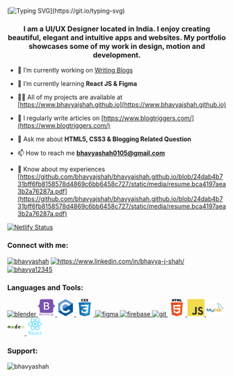 [![Typing SVG](https://readme-typing-svg.herokuapp.com?size=24&width=660&lines=Welcome+to+Bhavya+J+Shah+Github+Profile!)](https://git.io/typing-svg)
<h3 align="center">I am a UI/UX Designer located in India. I enjoy creating beautiful, elegant and intuitive apps and websites. My portfolio showcases some of my work in design, motion and development.</h3>

- 🔭 I’m currently working on [Writing Blogs](https://www.blogtriggers.com/)

- 🌱 I’m currently learning **React JS & Figma**

- 👨‍💻 All of my projects are available at [https://www.bhavyajshah.github.io](https://www.bhavyajshah.github.io)

- 📝 I regularly write articles on [https://www.blogtriggers.com/](https://www.blogtriggers.com/)

- 💬 Ask me about **HTML5, CSS3 & Blogging Related Question**

- 📫 How to reach me **bhavyashah0105@gmail.com**

- 📄 Know about my experiences [https://github.com/bhavyajshah/bhavyajshah.github.io/blob/24dab4b731bff6fb8158578d4869c6bb6458c727/static/media/resume.bca4197aea3b2a76287a.pdf](https://github.com/bhavyajshah/bhavyajshah.github.io/blob/24dab4b731bff6fb8158578d4869c6bb6458c727/static/media/resume.bca4197aea3b2a76287a.pdf)

[![Netlify Status](https://api.netlify.com/api/v1/badges/c752e347-5bcc-4231-a791-fccdb6d6603d/deploy-status)](https://app.netlify.com/sites/reactjs-insta-clone/deploys)

<h3 align="left">Connect with me:</h3>
<p align="left">
<a href="https://dev.to/bhavyashah" target="blank"><img align="center" src="https://raw.githubusercontent.com/rahuldkjain/github-profile-readme-generator/master/src/images/icons/Social/devto.svg" alt="bhavyashah" height="30" width="40" /></a>
<a href="https://fb.com/https://www.linkedin.com/in/bhavya-j-shah/" target="blank"><img align="center" src="https://raw.githubusercontent.com/rahuldkjain/github-profile-readme-generator/master/src/images/icons/Social/facebook.svg" alt="https://www.linkedin.com/in/bhavya-j-shah/" height="30" width="40" /></a>
<a href="https://dribbble.com/bhavya12345" target="blank"><img align="center" src="https://raw.githubusercontent.com/rahuldkjain/github-profile-readme-generator/master/src/images/icons/Social/dribbble.svg" alt="bhavya12345" height="30" width="40" /></a>
</p>

<h3 align="left">Languages and Tools:</h3>
<p align="left"> <a href="https://www.blender.org/" target="_blank" rel="noreferrer"> <img src="https://download.blender.org/branding/community/blender_community_badge_white.svg" alt="blender" width="40" height="40"/> </a> <a href="https://getbootstrap.com" target="_blank" rel="noreferrer"> <img src="https://raw.githubusercontent.com/devicons/devicon/master/icons/bootstrap/bootstrap-plain-wordmark.svg" alt="bootstrap" width="40" height="40"/> </a> <a href="https://www.cprogramming.com/" target="_blank" rel="noreferrer"> <img src="https://raw.githubusercontent.com/devicons/devicon/master/icons/c/c-original.svg" alt="c" width="40" height="40"/> </a> <a href="https://www.w3schools.com/css/" target="_blank" rel="noreferrer"> <img src="https://raw.githubusercontent.com/devicons/devicon/master/icons/css3/css3-original-wordmark.svg" alt="css3" width="40" height="40"/> </a> <a href="https://www.figma.com/" target="_blank" rel="noreferrer"> <img src="https://www.vectorlogo.zone/logos/figma/figma-icon.svg" alt="figma" width="40" height="40"/> </a> <a href="https://firebase.google.com/" target="_blank" rel="noreferrer"> <img src="https://www.vectorlogo.zone/logos/firebase/firebase-icon.svg" alt="firebase" width="40" height="40"/> </a> <a href="https://git-scm.com/" target="_blank" rel="noreferrer"> <img src="https://www.vectorlogo.zone/logos/git-scm/git-scm-icon.svg" alt="git" width="40" height="40"/> </a> <a href="https://www.w3.org/html/" target="_blank" rel="noreferrer"> <img src="https://raw.githubusercontent.com/devicons/devicon/master/icons/html5/html5-original-wordmark.svg" alt="html5" width="40" height="40"/> </a> <a href="https://developer.mozilla.org/en-US/docs/Web/JavaScript" target="_blank" rel="noreferrer"> <img src="https://raw.githubusercontent.com/devicons/devicon/master/icons/javascript/javascript-original.svg" alt="javascript" width="40" height="40"/> </a> <a href="https://www.mysql.com/" target="_blank" rel="noreferrer"> <img src="https://raw.githubusercontent.com/devicons/devicon/master/icons/mysql/mysql-original-wordmark.svg" alt="mysql" width="40" height="40"/> </a> <a href="https://nodejs.org" target="_blank" rel="noreferrer"> <img src="https://raw.githubusercontent.com/devicons/devicon/master/icons/nodejs/nodejs-original-wordmark.svg" alt="nodejs" width="40" height="40"/> </a> <a href="https://reactjs.org/" target="_blank" rel="noreferrer"> <img src="https://raw.githubusercontent.com/devicons/devicon/master/icons/react/react-original-wordmark.svg" alt="react" width="40" height="40"/> </a> </p>

<h3 align="left">Support:</h3>
<p><a href="https://www.buymeacoffee.com/bhavyashah"> <img align="left" src="https://cdn.buymeacoffee.com/buttons/v2/default-yellow.png" height="50" width="210" alt="bhavyashah" /></a></p><br><br>
